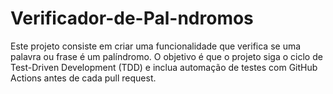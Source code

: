 # Verificador-de-Pal-ndromos
Este projeto consiste em criar uma funcionalidade que verifica se uma palavra ou frase é um palíndromo. O objetivo é que o projeto siga o ciclo de Test-Driven Development (TDD) e inclua automação de testes com GitHub Actions antes de cada pull request.
